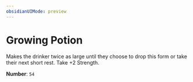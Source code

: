 ```yaml
---
obsidianUIMode: preview
---
```

# Growing Potion

Makes the drinker twice as large until they choose to drop this form or take their next short rest. Take +2 Strength.

**Number**: `54`